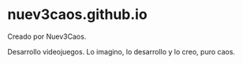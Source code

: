 # nuev3caos.github.io

Creado por Nuev3Caos.

Desarrollo videojuegos. Lo imagino, lo desarrollo y lo creo, puro caos.
